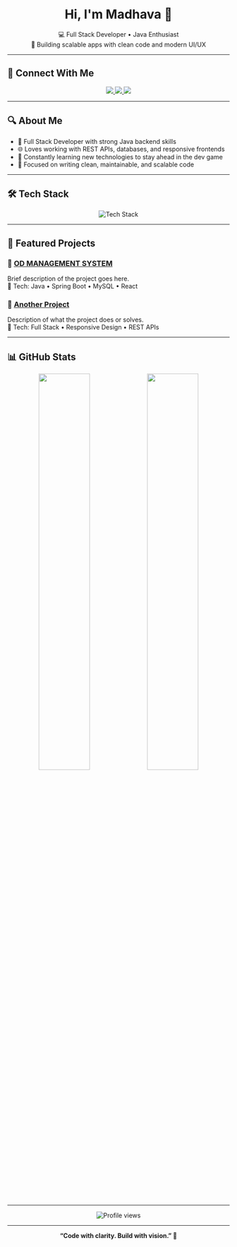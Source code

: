 <h1 align="center">Hi, I'm <b>Madhava</b> 👋</h1>

<p align="center">
  💻 Full Stack Developer • Java Enthusiast <br>
  🚀 Building scalable apps with clean code and modern UI/UX
</p>

---

## 🤝 Connect With Me
<p align="center">
  <a href="mailto:madhavak1708@gmail.com">
    <img src="https://img.shields.io/badge/Gmail-D14836?style=for-the-badge&logo=gmail&logoColor=white"/>
  </a>
  <a href="https://www.linkedin.com/in/madhava">
    <img src="https://img.shields.io/badge/LinkedIn-0077B5?style=for-the-badge&logo=linkedin&logoColor=white"/>
  </a>
  <a href="https://github.com/Madhavak1708">
    <img src="https://img.shields.io/badge/GitHub-181717?style=for-the-badge&logo=github&logoColor=white"/>
  </a>
</p>

---

## 🔍 About Me
- 🔧 Full Stack Developer with strong Java backend skills  
- 🌐 Loves working with REST APIs, databases, and responsive frontends  
- 🧠 Constantly learning new technologies to stay ahead in the dev game  
- 🎯 Focused on writing clean, maintainable, and scalable code

---

## 🛠 Tech Stack
<p align="center">
  <img src="https://skillicons.dev/icons?i=html,css,js,react,nodejs,java,spring,mysql,git,github,vscode&perline=8" alt="Tech Stack"/>
</p>

---

## 📁 Featured Projects

### 🚀 [OD MANAGEMENT SYSTEM](https://github.com/Madhavak1708/Od-Management-Sys)
Brief description of the project goes here.  
🔸 Tech: Java • Spring Boot • MySQL • React

### 📂 [Another Project](https://github.com/Madhavak1708/another-project-link)
Description of what the project does or solves.  
🔸 Tech: Full Stack • Responsive Design • REST APIs

---

## 📊 GitHub Stats
<p align="center">
  <img src="https://github-readme-stats.vercel.app/api?username=Madhavak1708&show_icons=true&theme=tokyonight&hide_border=true" width="48%"/>
  <img src="https://github-readme-streak-stats.herokuapp.com/?user=Madhavak1708&theme=tokyonight&hide_border=true" width="48%"/>
</p>

---

<p align="center">
  <img src="https://komarev.com/ghpvc/?username=Madhavak1708&label=Profile%20Views&color=blueviolet&style=flat" alt="Profile views"/>
</p>

---

<p align="center"><b>“Code with clarity. Build with vision.” 🚀</b></p>
